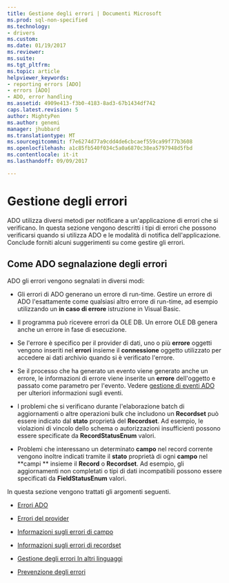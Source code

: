 ```yaml
---
title: Gestione degli errori | Documenti Microsoft
ms.prod: sql-non-specified
ms.technology:
- drivers
ms.custom: 
ms.date: 01/19/2017
ms.reviewer: 
ms.suite: 
ms.tgt_pltfrm: 
ms.topic: article
helpviewer_keywords:
- reporting errors [ADO]
- errors [ADO]
- ADO, error handling
ms.assetid: 4909e413-f3b0-4183-8ad3-67b1434df742
caps.latest.revision: 5
author: MightyPen
ms.author: genemi
manager: jhubbard
ms.translationtype: MT
ms.sourcegitcommit: f7e6274d77a9cdd4de6cbcaef559ca99f77b3608
ms.openlocfilehash: a1c85fb540f034c5a0a6870c38ea5797948d5fbd
ms.contentlocale: it-it
ms.lasthandoff: 09/09/2017

---
```

# <a name="error-handling"></a>Gestione degli errori
ADO utilizza diversi metodi per notificare a un'applicazione di errori che si verificano. In questa sezione vengono descritti i tipi di errori che possono verificarsi quando si utilizza ADO e le modalità di notifica dell'applicazione. Conclude forniti alcuni suggerimenti su come gestire gli errori.  
  
## <a name="how-does-ado-report-errors"></a>Come ADO segnalazione degli errori  
 ADO gli errori vengono segnalati in diversi modi:  
  
-   Gli errori di ADO generano un errore di run-time. Gestire un errore di ADO l'esattamente come qualsiasi altro errore di run-time, ad esempio utilizzando un **in caso di errore** istruzione in Visual Basic.  
  
-   Il programma può ricevere errori da OLE DB. Un errore OLE DB genera anche un errore in fase di esecuzione.  
  
-   Se l'errore è specifico per il provider di dati, uno o più **errore** oggetti vengono inseriti nel **errori** insieme il **connessione** oggetto utilizzato per accedere ai dati archivio quando si è verificato l'errore.  
  
-   Se il processo che ha generato un evento viene generato anche un errore, le informazioni di errore viene inserite un **errore** dell'oggetto e passato come parametro per l'evento. Vedere [gestione di eventi ADO](../../../ado/guide/data/handling-ado-events.md) per ulteriori informazioni sugli eventi.  
  
-   I problemi che si verificano durante l'elaborazione batch di aggiornamenti o altre operazioni bulk che includono un **Recordset** può essere indicato dal **stato** proprietà del **Recordset**. Ad esempio, le violazioni di vincolo dello schema o autorizzazioni insufficienti possono essere specificate da **RecordStatusEnum** valori.  
  
-   Problemi che interessano un determinato **campo** nel record corrente vengono inoltre indicati tramite il **stato** proprietà di ogni **campo** nel **campi ** insieme il **Record** o **Recordset**. Ad esempio, gli aggiornamenti non completati o tipi di dati incompatibili possono essere specificati da **FieldStatusEnum** valori.  
  
 In questa sezione vengono trattati gli argomenti seguenti.  
  
-   [Errori ADO](../../../ado/guide/data/ado-errors.md)  
  
-   [Errori del provider](../../../ado/guide/data/provider-errors.md)  
  
-   [Informazioni sugli errori di campo](../../../ado/guide/data/field-related-error-information.md)  
  
-   [Informazioni sugli errori di recordset](../../../ado/guide/data/recordset-related-error-information.md)  
  
-   [Gestione degli errori In altri linguaggi](../../../ado/guide/data/handling-errors-in-other-languages.md)  
  
-   [Prevenzione degli errori](../../../ado/guide/data/anticipating-errors.md)
